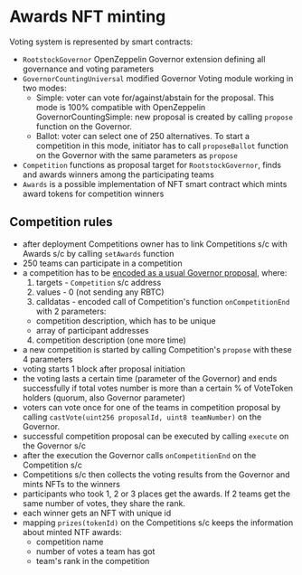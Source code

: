 # Awards NFT minting

Voting system is represented by smart contracts:
- `RootstockGovernor` OpenZeppelin Governor extension defining all governance and voting parameters
- `GovernorCountingUniversal` modified Governor Voting module working in two modes:
  - Simple: voter can vote for/against/abstain for the proposal. This mode is 100% compatible with OpenZeppelin GovernorCountingSimple: new proposal is created by calling `propose` function on the Governor.
  - Ballot: voter can select one of 250 alternatives. To start a competition in this mode, initiator has to call `proposeBallot` function on the Governor with the same parameters as `propose` 
- `Competition` functions as proposal target for `RootstockGovernor`, finds and awards winners among the participating teams
- `Awards` is a possible implementation of NFT smart contract which mints award tokens for competition winners

## Competition rules

- after deployment Competitions owner has to link Competitions s/c with Awards s/c by calling `setAwards` function
- 250 teams can participate in a competition
- a competition has to be [encoded as a usual Governor proposal](https://docs.openzeppelin.com/contracts/4.x/api/governance#IGovernor-propose-address---uint256---bytes---string-), where:
  1. targets - `Competition` s/c address
  2. values - 0 (not sending any RBTC)
  3. calldatas - encoded call of Competition's function `onCompetitionEnd` with 2 parameters:
    - competition description, which has to be unique
    - array of participant addresses
  4. competition description (one more time)
- a new competition is started by calling Competition's `propose` with these 4 parameters
- voting starts 1 block after proposal initiation 
- the voting lasts a certain time (parameter of the Governor) and ends successfully if total votes number is more than a certain % of VoteToken holders (quorum, also Governor parameter)
- voters can vote once for one of the teams in competition proposal by calling `castVote(uint256 proposalId, uint8 teamNumber)` on the Governor. 
- successful competition proposal can be executed by calling `execute` on the Governor s/c
- after the execution the Governor calls `onCompetitionEnd` on the Competition s/c
- Competitions s/c then collects the voting results from the Governor and mints NFTs to the winners
- participants who took 1, 2 or 3 places get the awards. If 2 teams get the same number of votes, they share the rank.
- each winner gets an NFT with unique id
- mapping `prizes(tokenId)` on the Competitions s/c keeps the information about minted NTF awards: 
  - competition name
  - number of votes a team has got
  - team's rank in the competition